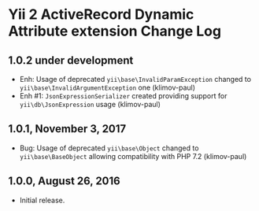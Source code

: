 Yii 2 ActiveRecord Dynamic Attribute extension Change Log
=========================================================

1.0.2 under development
-----------------------

- Enh: Usage of deprecated `yii\base\InvalidParamException` changed to `yii\base\InvalidArgumentException` one (klimov-paul)
- Enh #1: `JsonExpressionSerializer` created providing support for `yii\db\JsonExpression` usage (klimov-paul)


1.0.1, November 3, 2017
-----------------------

- Bug: Usage of deprecated `yii\base\Object` changed to `yii\base\BaseObject` allowing compatibility with PHP 7.2 (klimov-paul)


1.0.0, August 26, 2016
----------------------

- Initial release.
